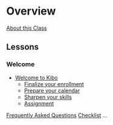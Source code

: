 # Overview

[About this Class](course-overview.md)

## Lessons

### Welcome

- [Welcome to Kibo](lessons/welcome/overview.md)
    - [Finalize your enrollment](lessons/welcome/tuition.md)
    - [Prepare your calendar](lessons/welcome/dates.md)
    - [Sharpen your skills](lessons/welcome/pre-work.md)
    - [Assignment](lessons/welcome/assignment.md)

<!--
### Learning at Kibo

- [Learning at Kibo](lessons/week-2/week-2.md)
    - [Google account & Zoom Setup](lessons/week-2/accounts.md)
    - [Computer Setup](lessons/week-2/computer-setup.md)
    - [Pre-work (typing, python)](lessons/week-2/pre-work.md)
    - [Assignment](lessons/week-2/week2-assignment.md)

### Orientation

- [Orientation](lessons/week-3/week-3.md)
    - [What You Will learn](lessons/week-3/what.md)
    - [How You Will learn](lessons/week-3/how.md)
    - [Policies](lessons/week-3/policies.md)
    - [Success Tips](lessons/week-3/success-tips.md)
    - [Assignment](lessons/week-3/week3-assignment.md)
-->

[Frequently Asked Questions](faqs.md)
[Checklist](checklist.md)
...
